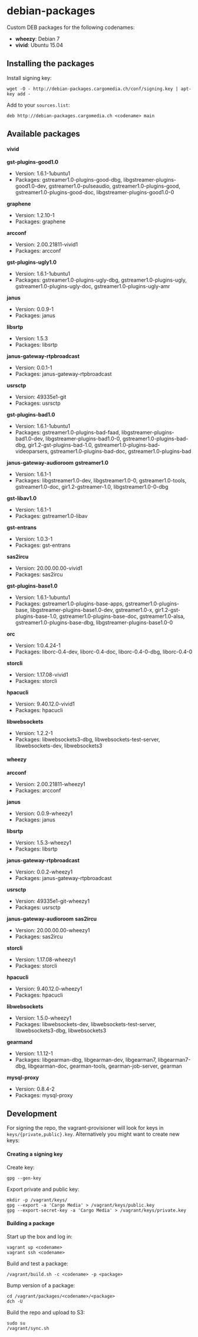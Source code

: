 debian-packages
===============
Custom DEB packages for the following codenames:
- **wheezy**: Debian 7
- **vivid**: Ubuntu 15.04

Installing the packages
-----------------------
Install signing key:
```
wget -O - http://debian-packages.cargomedia.ch/conf/signing.key | apt-key add -
```

Add to your `sources.list`:
```
deb http://debian-packages.cargomedia.ch <codename> main
```

Available packages
------------------

#### vivid

**gst-plugins-good1.0**
 - Version: 1.6.1-1ubuntu1
 - Packages: gstreamer1.0-plugins-good-dbg, libgstreamer-plugins-good1.0-dev, gstreamer1.0-pulseaudio, gstreamer1.0-plugins-good, gstreamer1.0-plugins-good-doc, libgstreamer-plugins-good1.0-0

**graphene**
 - Version: 1.2.10-1
 - Packages: graphene

**arcconf**
 - Version: 2.00.21811-vivid1
 - Packages: arcconf

**gst-plugins-ugly1.0**
 - Version: 1.6.1-1ubuntu1
 - Packages: gstreamer1.0-plugins-ugly-dbg, gstreamer1.0-plugins-ugly, gstreamer1.0-plugins-ugly-doc, gstreamer1.0-plugins-ugly-amr

**janus**
 - Version: 0.0.9-1
 - Packages: janus

**libsrtp**
 - Version: 1.5.3
 - Packages: libsrtp

**janus-gateway-rtpbroadcast**
 - Version: 0.0.1-1
 - Packages: janus-gateway-rtpbroadcast

**usrsctp**
 - Version: 49335e1-git
 - Packages: usrsctp

**gst-plugins-bad1.0**
 - Version: 1.6.1-1ubuntu1
 - Packages: gstreamer1.0-plugins-bad-faad, libgstreamer-plugins-bad1.0-dev, libgstreamer-plugins-bad1.0-0, gstreamer1.0-plugins-bad-dbg, gir1.2-gst-plugins-bad-1.0, gstreamer1.0-plugins-bad-videoparsers, gstreamer1.0-plugins-bad-doc, gstreamer1.0-plugins-bad

**janus-gateway-audioroom**
**gstreamer1.0**
 - Version: 1.6.1-1
 - Packages: libgstreamer1.0-dev, libgstreamer1.0-0, gstreamer1.0-tools, gstreamer1.0-doc, gir1.2-gstreamer-1.0, libgstreamer1.0-0-dbg

**gst-libav1.0**
 - Version: 1.6.1-1
 - Packages: gstreamer1.0-libav

**gst-entrans**
 - Version: 1.0.3-1
 - Packages: gst-entrans

**sas2ircu**
 - Version: 20.00.00.00-vivid1
 - Packages: sas2ircu

**gst-plugins-base1.0**
 - Version: 1.6.1-1ubuntu1
 - Packages: gstreamer1.0-plugins-base-apps, gstreamer1.0-plugins-base, libgstreamer-plugins-base1.0-dev, gstreamer1.0-x, gir1.2-gst-plugins-base-1.0, gstreamer1.0-plugins-base-doc, gstreamer1.0-alsa, gstreamer1.0-plugins-base-dbg, libgstreamer-plugins-base1.0-0

**orc**
 - Version: 1:0.4.24-1
 - Packages: liborc-0.4-dev, liborc-0.4-doc, liborc-0.4-0-dbg, liborc-0.4-0

**storcli**
 - Version: 1.17.08-vivid1
 - Packages: storcli

**hpacucli**
 - Version: 9.40.12.0-vivid1
 - Packages: hpacucli

**libwebsockets**
 - Version: 1.2.2-1
 - Packages: libwebsockets3-dbg, libwebsockets-test-server, libwebsockets-dev, libwebsockets3

#### wheezy

**arcconf**
 - Version: 2.00.21811-wheezy1
 - Packages: arcconf

**janus**
 - Version: 0.0.9-wheezy1
 - Packages: janus

**libsrtp**
 - Version: 1.5.3-wheezy1
 - Packages: libsrtp

**janus-gateway-rtpbroadcast**
 - Version: 0.0.2-wheezy1
 - Packages: janus-gateway-rtpbroadcast

**usrsctp**
 - Version: 49335e1-git-wheezy1
 - Packages: usrsctp

**janus-gateway-audioroom**
**sas2ircu**
 - Version: 20.00.00.00-wheezy1
 - Packages: sas2ircu

**storcli**
 - Version: 1.17.08-wheezy1
 - Packages: storcli

**hpacucli**
 - Version: 9.40.12.0-wheezy1
 - Packages: hpacucli

**libwebsockets**
 - Version: 1.5.0-wheezy1
 - Packages: libwebsockets-dev, libwebsockets-test-server, libwebsockets3-dbg, libwebsockets3

**gearmand**
 - Version: 1.1.12-1
 - Packages: libgearman-dbg, libgearman-dev, libgearman7, libgearman7-dbg, libgearman-doc, gearman-tools, gearman-job-server, gearman

**mysql-proxy**
 - Version: 0.8.4-2
 - Packages: mysql-proxy




Development
-----------
For signing the repo, the vagrant-provisioner will look for keys in `keys/{private,public}.key`.
Alternatively you might want to create new keys:

#### Creating a signing key
Create key:
```
gpg --gen-key
```

Export private and public key:
```
mkdir -p /vagrant/keys/
gpg --export -a 'Cargo Media' > /vagrant/keys/public.key
gpg --export-secret-key -a 'Cargo Media' > /vagrant/keys/private.key
```

#### Building a package
Start up the box and log in:
```
vagrant up <codename>
vagrant ssh <codename>
```

Build and test a package:
```
/vagrant/build.sh -c <codename> -p <package>
```

Bump version of a package:
```
cd /vagrant/packages/<codename>/<package>
dch -U
```

Build the repo and upload to S3:
```
sudo su
/vagrant/sync.sh
```
